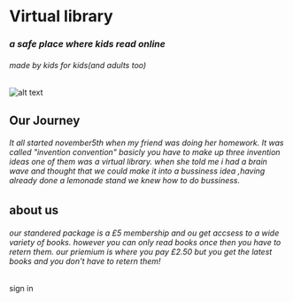 # Virtual library
### *a safe place where kids read online*
###### *made by kids for kids*(and adults too)

![alt text](https://media4.picsearch.com/is?HsKcmSO0quiQiRfD5z8WjCU-RirLJuSk1zTEI2SDEjc&height=341)

## Our Journey
###### It all started november5th when my friend was doing her homework. It was called "invention convention" basicly you have to make up three invention ideas one of them was a virtual library. when she told me i had a brain wave and thought that we could make it into a bussiness idea ,having already done a lemonade stand we knew how to do bussiness. 

## about us 
###### our standered package is a £5 membership and ou get accsess to a wide variety of books. however you can only read books once then you have to retern them. our priemium is where you pay £2.50 but you get the latest books and you don't have to retern them!
sign in
